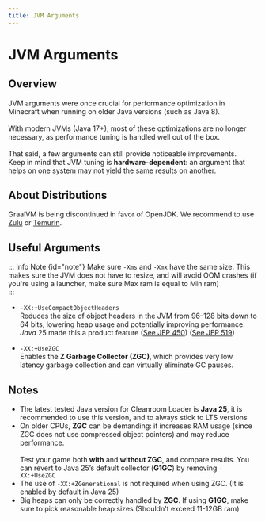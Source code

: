 ```yaml
---
title: JVM Arguments
---
```


# JVM Arguments

## Overview

JVM arguments were once crucial for performance optimization in Minecraft when running on older Java versions (such as Java 8).<br>  
With modern JVMs (Java 17+), most of these optimizations are no longer necessary, as performance tuning is handled well out of the box.<br>  
That said, a few arguments can still provide noticeable improvements.<br>
Keep in mind that JVM tuning is **hardware-dependent**: an argument that helps on one system may not yield the same results on another.<br>

## About Distributions

GraalVM is being discontinued in favor of OpenJDK. We recommend to use [Zulu](https://www.azul.com/downloads/) or [Temurin](https://adoptium.net/temurin/releases?version=25&mode=filter&os=any&arch=any).<br>

## Useful Arguments

::: info Note {id="note"}
Make sure `-Xms` and `-Xmx` have the same size. This makes sure the JVM does not have to resize, and will avoid OOM crashes (if you're using a launcher, make sure Max ram is equal to Min ram)<br>
:::

- `-XX:+UseCompactObjectHeaders` <br> Reduces the size of object headers in the JVM from 96–128 bits down to 64 bits, lowering heap usage and potentially improving performance. _Java_ 25 made this a product feature ([See JEP 450](https://openjdk.org/jeps/450)) ([See JEP 519](https://openjdk.org/jeps/519))<br> 

- `-XX:+UseZGC` <br> Enables the **Z Garbage Collector (ZGC)**, which provides very low latency garbage collection and can virtually eliminate GC pauses. <br>

## Notes

- The latest tested Java version for Cleanroom Loader is **Java 25**, it is recommended to use this version, and to always stick to LTS versions<br>
- On older CPUs, **ZGC** can be demanding: it increases RAM usage (since ZGC does not use compressed object pointers) and may reduce performance. <br> <br>  Test your game both **with** and **without ZGC**, and compare results. You can revert to Java 25’s default collector (**G1GC**) by removing `-XX:+UseZGC`<br>
- The use of `-XX:+ZGenerational` is not required when using ZGC. (It is enabled by default in Java 25)<br>
- Big heaps can only be correctly handled by **ZGC**. If using **G1GC**, make sure to pick reasonable heap sizes (Shouldn't exceed 11-12GB ram)<br>